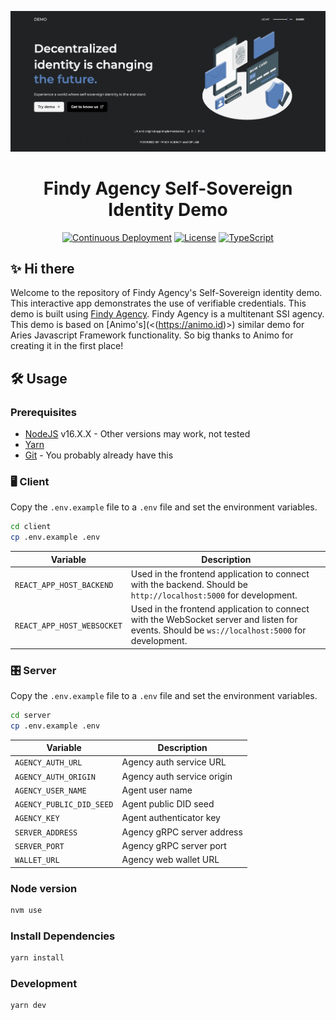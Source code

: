 ![Screenshot](https://github.com/findy-network/agency-demo/blob/master/client/public/seo-logo.jpg?raw=true)

<h1 align="center"><b>Findy Agency Self-Sovereign Identity Demo</b></h1>
<div align="center">
  
[![Continuous Deployment](https://github.com/findy-network/agency-demo/actions/workflows/test.yml/badge.svg)](https://github.com/findy-network/agency-demo/actions/workflows/test.yml)
    <a
    href="https://raw.githubusercontent.com/findy-network/agency-demo/master/LICENSE"
    ><img
      alt="License"
      src="https://img.shields.io/badge/License-Apache%202.0-blue.svg"
  /></a>
  [![TypeScript](https://img.shields.io/badge/%3C%2F%3E-TypeScript-%230074c1.svg)](https://img.shields.io/badge/%3C%2F%3E-TypeScript-%230074c1.svg)

</div>

## ✨ Hi there

Welcome to the repository of Findy Agency's Self-Sovereign identity demo. This interactive app
demonstrates the use of verifiable credentials. This demo is built using [Findy Agency](https://findy-network.github.io).
Findy Agency is a multitenant SSI agency. This demo is based on [Animo's](<(<https://animo.id>)>)
similar demo for Aries Javascript Framework functionality. So big thanks to Animo for creating it
in the first place!

## 🛠️ Usage

### Prerequisites

- [NodeJS](https://nodejs.org/en/) v16.X.X - Other versions may work, not tested
- [Yarn](https://classic.yarnpkg.com/en/docs/install)
- [Git](https://git-scm.com/downloads) - You probably already have this

### 🖥 Client

Copy the `.env.example` file to a `.env` file and set the environment variables.

```bash
cd client
cp .env.example .env
```

| Variable                   | Description                                                                                                                                   |
| -------------------------- | --------------------------------------------------------------------------------------------------------------------------------------------- |
| `REACT_APP_HOST_BACKEND`   | Used in the frontend application to connect with the backend. Should be `http://localhost:5000` for development.                              |
| `REACT_APP_HOST_WEBSOCKET` | Used in the frontend application to connect with the WebSocket server and listen for events. Should be `ws://localhost:5000` for development. |

### 🎛️ Server

Copy the `.env.example` file to a `.env` file and set the environment variables.

```bash
cd server
cp .env.example .env
```

| Variable                 | Description                |
| ------------------------ | -------------------------- |
| `AGENCY_AUTH_URL`        | Agency auth service URL    |
| `AGENCY_AUTH_ORIGIN`     | Agency auth service origin |
| `AGENCY_USER_NAME`       | Agent user name            |
| `AGENCY_PUBLIC_DID_SEED` | Agent public DID seed      |
| `AGENCY_KEY`             | Agent authenticator key    |
| `SERVER_ADDRESS`         | Agency gRPC server address |
| `SERVER_PORT`            | Agency gRPC server port    |
| `WALLET_URL`             | Agency web wallet URL      |

### Node version

```bash
nvm use
```

### Install Dependencies

```bash
yarn install
```

### Development

```bash
yarn dev
```
